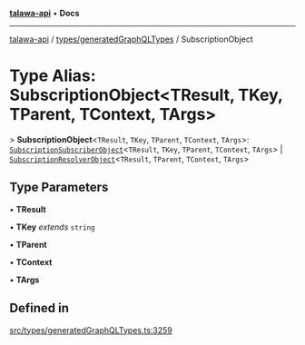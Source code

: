[**talawa-api**](../../../README.md) • **Docs**

***

[talawa-api](../../../modules.md) / [types/generatedGraphQLTypes](../README.md) / SubscriptionObject

# Type Alias: SubscriptionObject\<TResult, TKey, TParent, TContext, TArgs\>

\> **SubscriptionObject**\<`TResult`, `TKey`, `TParent`, `TContext`, `TArgs`\>: [`SubscriptionSubscriberObject`](../interfaces/SubscriptionSubscriberObject.md)\<`TResult`, `TKey`, `TParent`, `TContext`, `TArgs`\> \| [`SubscriptionResolverObject`](../interfaces/SubscriptionResolverObject.md)\<`TResult`, `TParent`, `TContext`, `TArgs`\>

## Type Parameters

• **TResult**

• **TKey** *extends* `string`

• **TParent**

• **TContext**

• **TArgs**

## Defined in

[src/types/generatedGraphQLTypes.ts:3259](https://github.com/PalisadoesFoundation/talawa-api/blob/5e38dbf44e47f2fc703410fad29ab5c8f7f26c77/src/types/generatedGraphQLTypes.ts#L3259)
